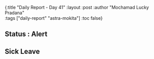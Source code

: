 {:title "Daily Report - Day 41"
 :layout :post
 :author "Mochamad Lucky Pradana"   
 :tags  ["daily-report" "astra-mokita"]
 :toc false}

## **Status : Alert**

## **Sick Leave**

